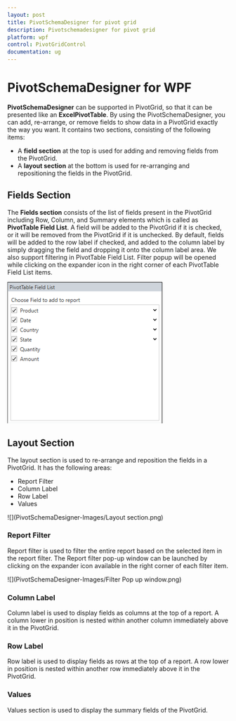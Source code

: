```yaml
---
layout: post
title: PivotSchemaDesigner for pivot grid
description: Pivotschemadesigner for pivot grid
platform: wpf
control: PivotGridControl
documentation: ug
---
```


# PivotSchemaDesigner for WPF

**PivotSchemaDesigner** can be supported in PivotGrid, so that it can be presented like an **ExcelPivotTable**. By using the PivotSchemaDesigner, you can add, re-arrange, or remove fields to show data in a PivotGrid exactly the way you want. It contains two sections, consisting of the following items:

* A **field section** at the top is used for adding and removing fields from the PivotGrid.
* A **layout section** at the bottom is used for re-arranging and repositioning the fields in the PivotGrid.

## Fields Section

The **Fields section** consists of the list of fields present in the PivotGrid including Row, Column, and Summary elements which is called as **PivotTable Field List**. A field will be added to the PivotGrid if it is checked, or it will be removed from the PivotGrid if it is unchecked. By default, fields will be added to the row label if checked, and added to the column label by simply dragging the field and dropping it onto the column label area. We also support filtering in PivotTable Field List. Filter popup will be opened while clicking on the expander icon in the right corner of each PivotTable Field List items.

![FieldsSection](PivotSchemaDesigner-Images/FieldsSection.png)

## Layout Section

The layout section is used to re-arrange and reposition the fields in a PivotGrid. It has the following areas:

* Report Filter
* Column Label
* Row Label
* Values

![](PivotSchemaDesigner-Images/Layout section.png)

### Report Filter

Report filter is used to filter the entire report based on the selected item in the report filter. The Report filter pop-up window can be launched by clicking on the expander icon available in the right corner of each filter item.

![](PivotSchemaDesigner-Images/Filter Pop up window.png)

### Column Label

Column label is used to display fields as columns at the top of a report. A column lower in position is nested within another column immediately above it in the PivotGrid.

### Row Label

Row label is used to display fields as rows at the top of a report. A row lower in position is nested within another row immediately above it in the PivotGrid.

### Values

Values section is used to display the summary fields of the PivotGrid.